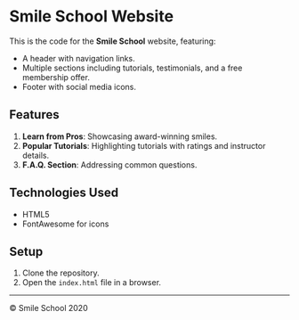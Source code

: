 # Smile School Website

This is the code for the **Smile School** website, featuring:

- A header with navigation links.
- Multiple sections including tutorials, testimonials, and a free membership offer.
- Footer with social media icons.

## Features

1. **Learn from Pros**: Showcasing award-winning smiles.
2. **Popular Tutorials**: Highlighting tutorials with ratings and instructor details.
3. **F.A.Q. Section**: Addressing common questions.

## Technologies Used

- HTML5
- FontAwesome for icons

## Setup

1. Clone the repository.
2. Open the `index.html` file in a browser.

---

© Smile School 2020
